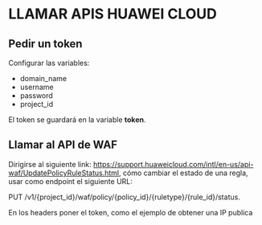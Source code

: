 # LLAMAR APIS HUAWEI CLOUD

## Pedir un token

Configurar las variables:

- domain_name
- username
- password
- project_id

El token se guardará en la variable **token**.

## Llamar al API de WAF

Dirigirse al siguiente link: https://support.huaweicloud.com/intl/en-us/api-waf/UpdatePolicyRuleStatus.html, cómo cambiar el estado de una regla, usar como endpoint el siguiente URL:

PUT /v1/{project_id}/waf/policy/{policy_id}/{ruletype}/{rule_id}/status.

En los headers poner el token, como el ejemplo de obtener una IP publica